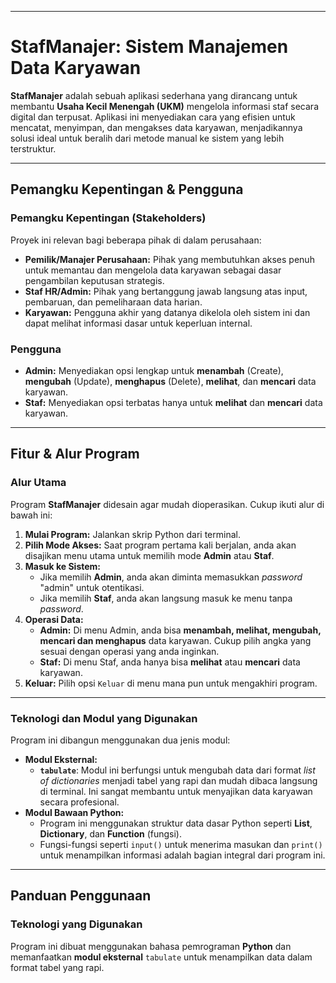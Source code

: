 -----

# **StafManajer: Sistem Manajemen Data Karyawan**

**StafManajer** adalah sebuah aplikasi sederhana yang dirancang untuk membantu **Usaha Kecil Menengah (UKM)** mengelola informasi staf secara digital dan terpusat. Aplikasi ini menyediakan cara yang efisien untuk mencatat, menyimpan, dan mengakses data karyawan, menjadikannya solusi ideal untuk beralih dari metode manual ke sistem yang lebih terstruktur.

-----
## **Pemangku Kepentingan & Pengguna**

### **Pemangku Kepentingan (Stakeholders)**

Proyek ini relevan bagi beberapa pihak di dalam perusahaan:

  * **Pemilik/Manajer Perusahaan:** Pihak yang membutuhkan akses penuh untuk memantau dan mengelola data karyawan sebagai dasar pengambilan keputusan strategis.
  * **Staf HR/Admin:** Pihak yang bertanggung jawab langsung atas input, pembaruan, dan pemeliharaan data harian.
  * **Karyawan:** Pengguna akhir yang datanya dikelola oleh sistem ini dan dapat melihat informasi dasar untuk keperluan internal.

### **Pengguna**

  * **Admin:** Menyediakan opsi lengkap untuk **menambah** (Create), **mengubah** (Update), **menghapus** (Delete), **melihat**, dan **mencari** data karyawan.
  * **Staf:** Menyediakan opsi terbatas hanya untuk **melihat** dan **mencari** data karyawan.

-----

## **Fitur & Alur Program**

### **Alur Utama**

Program **StafManajer** didesain agar mudah dioperasikan. Cukup ikuti alur di bawah ini:

1.  **Mulai Program:** Jalankan skrip Python dari terminal.
2.  **Pilih Mode Akses:** Saat program pertama kali berjalan, anda akan disajikan menu utama untuk memilih mode **Admin** atau **Staf**.
3.  **Masuk ke Sistem:**
    * Jika memilih **Admin**, anda akan diminta memasukkan *password* "admin" untuk otentikasi.
    * Jika memilih **Staf**, anda akan langsung masuk ke menu tanpa *password*.
4.  **Operasi Data:**
    * **Admin:** Di menu Admin, anda bisa **menambah, melihat, mengubah, mencari dan menghapus** data karyawan. Cukup pilih angka yang sesuai dengan operasi yang anda inginkan.
    * **Staf:** Di menu Staf, anda hanya bisa **melihat** atau **mencari** data karyawan.
5.  **Keluar:** Pilih opsi `Keluar` di menu mana pun untuk mengakhiri program.

----

### **Teknologi dan Modul yang Digunakan**

Program ini dibangun menggunakan dua jenis modul:

* **Modul Eksternal:**
    * **`tabulate`**: Modul ini berfungsi untuk mengubah data dari format *list of dictionaries* menjadi tabel yang rapi dan mudah dibaca langsung di terminal. Ini sangat membantu untuk menyajikan data karyawan secara profesional.
* **Modul Bawaan Python:**
    * Program ini menggunakan struktur data dasar Python seperti **List**, **Dictionary**, dan **Function** (fungsi).
    * Fungsi-fungsi seperti `input()` untuk menerima masukan dan `print()` untuk menampilkan informasi adalah bagian integral dari program ini.
    
-----

## **Panduan Penggunaan**

### **Teknologi yang Digunakan**

Program ini dibuat menggunakan bahasa pemrograman **Python** dan memanfaatkan **modul eksternal** `tabulate` untuk menampilkan data dalam format tabel yang rapi.



